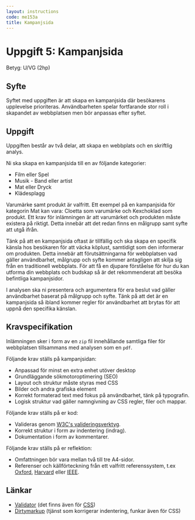 ```yaml
---
layout: instructions
code: me153a
title: Kampanjsida
---
```


# Uppgift 5: Kampanjsida

Betyg: U/VG (2hp)

## Syfte

Syftet med uppgiften är att skapa en kampanjsida där besökarens upplevelse prioriteras. Användbarheten spelar fortfarande stor roll i skapandet av webbplatsen men bör anpassas efter syftet. 

## Uppgift

Uppgiften består av två delar, att skapa en webbplats och en skriftlig analys.

Ni ska skapa en kampanjsida till en av följande kategorier:

* Film eller Spel
* Musik - Band eller artist
* Mat eller Dryck
* Klädesplagg

Varumärke samt produkt är valfritt. Ett exempel på en kampanjsida för kategorin Mat kan vara: Cloetta som varumärke och Kexchoklad som produkt. Ett krav för inlämningen är att varumärket och produkten måste existera på riktigt. Detta innebär att det redan finns en målgrupp samt syfte att utgå ifrån.

Tänk på att en kampanjsida oftast är tillfällig och ska skapa en specifik känsla hos besökaren för att väcka köplust, samtidigt som den informerar om produkten. Detta innebär att förutsättningarna för webbplatsen vad gäller användbarhet, målgrupp och syfte kommer antagligen att skilja sig från en traditionell webbplats. För att få en djupare förståelse för hur du kan utforma din webbplats och budskap så är det rekommenderat att besöka befintliga kampanjsidor.

I analysen ska ni presentera och argumentera för era beslut vad gäller användbarhet baserat på målgrupp och syfte. Tänk på att det är en kampanjsida så ibland kommer regler för användbarhet att brytas för att uppnå den specifika känslan. 

## Kravspecifikation

Inlämningen sker i form av en `zip` fil innehållande samtliga filer för webbplatsen tillsammans med analysen som en `pdf`.

Följande krav ställs på kampanjsidan:

* Anpassad för minst en extra enhet utöver desktop
* Grundläggande sökmotoroptimering (SEO)
* Layout och struktur måste styras med CSS
* Bilder och andra grafiska element
* Korrekt formaterad text med fokus på användbarhet, tänk på typografin.
* Logisk struktur vad gäller namngivning av CSS regler, filer och mappar.

Följande krav ställs på er kod:

* Valideras genom [W3C's valideringsverktyg][validator].
* Korrekt struktur i form av indentering (indrag).
* Dokumentation i form av kommentarer.

Följande krav ställs på er reflektion:

* Omfattningen bör vara mellan två till tre A4-sidor.
* Referenser och källförteckning från ett valfritt referenssystem, t.ex [Oxford][oxford], [Harvard][harvard] eller [IEEE][ieee].

## Länkar

* [Validator][validator] (det finns även för [CSS][css validator])
* [Dirtymarkup][dirtymarkup] (tjänst som korrigerar indentering, funkar även för CSS)

[validator]: http://validator.w3.org
[css validator]: http://jigsaw.w3.org/css-validator/
[dirtymarkup]: http://www.dirtymarkup.com/
[ieee]: http://www.ieee.org/documents/ieeecitationref.pdf
[oxford]: http://www.ub.umu.se/skriva/skriva-referenser/referenser-oxford
[harvard]: http://www.ub.umu.se/skriva/skriva-referenser/referenser-harvard
